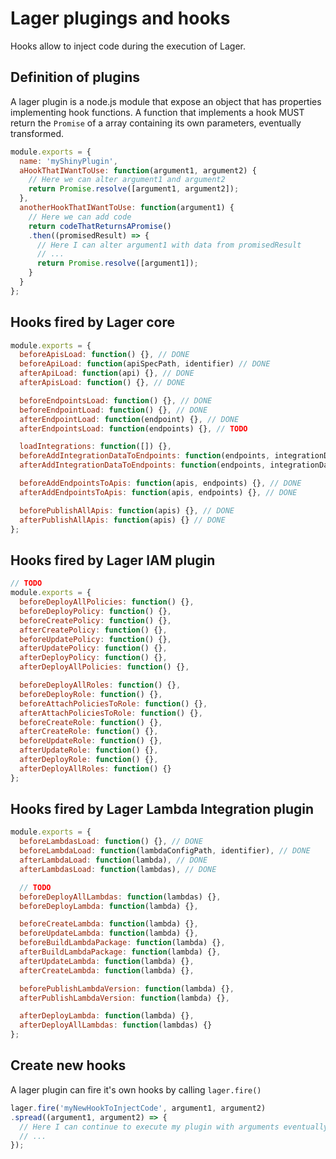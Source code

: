Lager plugings and hooks
===

Hooks allow to inject code during the execution of Lager.

Definition of plugins
---

A lager plugin is a node.js module that expose an object that has properties implementing hook functions.
A function that implements a hook MUST return the `Promise` of a array containing its own parameters,
eventually transformed.

```javascript
module.exports = {
  name: 'myShinyPlugin',
  aHookThatIWantToUse: function(argument1, argument2) {
    // Here we can alter argument1 and argument2
    return Promise.resolve([argument1, argument2]);
  },
  anotherHookThatIWantToUse: function(argument1) {
    // Here we can add code
    return codeThatReturnsAPromise()
    .then((promisedResult) => {
      // Here I can alter argument1 with data from promisedResult
      // ...
      return Promise.resolve([argument1]);
    }
  }
};
```

Hooks fired by Lager core
---

```javascript
module.exports = {
  beforeApisLoad: function() {}, // DONE
  beforeApiLoad: function(apiSpecPath, identifier) // DONE
  afterApiLoad: function(api) {}, // DONE
  afterApisLoad: function() {}, // DONE

  beforeEndpointsLoad: function() {}, // DONE
  beforeEndpointLoad: function() {}, // DONE
  afterEndpointLoad: function(endpoint) {}, // DONE
  afterEndpointsLoad: function(endpoints) {}, // TODO

  loadIntegrations: function([]) {},
  beforeAddIntegrationDataToEndpoints: function(endpoints, integrationDataInjectors) {}, // DONE
  afterAddIntegrationDataToEndpoints: function(endpoints, integrationDataInjectors) {}, // DONE

  beforeAddEndpointsToApis: function(apis, endpoints) {}, // DONE
  afterAddEndpointsToApis: function(apis, endpoints) {}, // DONE

  beforePublishAllApis: function(apis) {}, // DONE
  afterPublishAllApis: function(apis) {} // DONE
};
```

Hooks fired by Lager IAM plugin
---

```javascript
// TODO
module.exports = {
  beforeDeployAllPolicies: function() {},
  beforeDeployPolicy: function() {},
  beforeCreatePolicy: function() {},
  afterCreatePolicy: function() {},
  beforeUpdatePolicy: function() {},
  afterUpdatePolicy: function() {},
  afterDeployPolicy: function() {},
  afterDeployAllPolicies: function() {},

  beforeDeployAllRoles: function() {},
  beforeDeployRole: function() {},
  beforeAttachPoliciesToRole: function() {},
  afterAttachPoliciesToRole: function() {},
  beforeCreateRole: function() {},
  afterCreateRole: function() {},
  beforeUpdateRole: function() {},
  afterUpdateRole: function() {},
  afterDeployRole: function() {},
  afterDeployAllRoles: function() {}
};
```

Hooks fired by Lager Lambda Integration plugin
---

```javascript
module.exports = {
  beforeLambdasLoad: function() {}, // DONE
  beforeLambdaLoad: function(lambdaConfigPath, identifier), // DONE
  afterLambdaLoad: function(lambda), // DONE
  afterLambdasLoad: function(lambdas), // DONE

  // TODO
  beforeDeployAllLambdas: function(lambdas) {},
  beforeDeployLambda: function(lambda) {},

  beforeCreateLambda: function(lambda) {},
  beforeUpdateLambda: function(lambda) {},
  beforeBuildLambdaPackage: function(lambda) {},
  afterBuildLambdaPackage: function(lambda) {},
  afterUpdateLambda: function(lambda) {},
  afterCreateLambda: function(lambda) {},

  beforePublishLambdaVersion: function(lambda) {},
  afterPublishLambdaVersion: function(lambda) {},

  afterDeployLambda: function(lambda) {},
  afterDeployAllLambdas: function(lambdas) {}
};
```

Create new hooks
---

A lager plugin can fire it's own hooks by calling `lager.fire()`

```javascript
lager.fire('myNewHookToInjectCode', argument1, argument2)
.spread((argument1, argument2) => {
  // Here I can continue to execute my plugin with arguments eventually transformed by other plugins
  // ...
});
```
